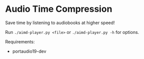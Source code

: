 # Audio Time Compression

Save time by listening to audiobooks at higher speed!

Run `./aimd-player.py <file>` or `./aimd-player.py -h` for options.

Requirements:
- portaudio19-dev
